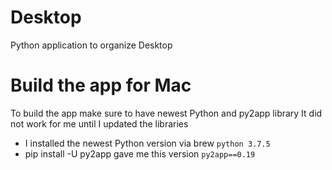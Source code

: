 # Desktop
Python application to organize Desktop

# Build the app for Mac
To build the app make sure to have newest Python and py2app library
It did not work for me until I updated the libraries
- I installed the newest Python version via brew `python 3.7.5`
- pip install -U py2app gave me this version `py2app==0.19`
